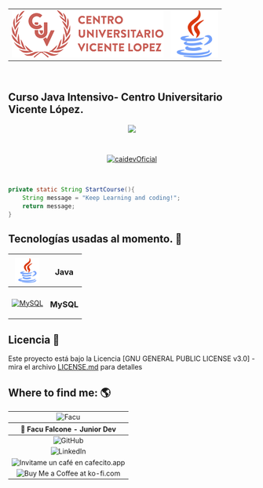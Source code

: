 <table>
  <tr>
    <td>
      <a href="https://www.vicentelopez.gov.ar/centrouniversitariovl/" target="_blank"><img alt="Centro Universitario Vicente López" src="https://github.com/caidevOficial/Logos/blob/master/Instituciones/logo-cuv.png" width="310px" height="97px" />
    </td>
    <td>
      <img alt="Java" src="https://github.com/caidevOficial/Logos/raw/master/Lenguajes/java.png" height="97px" />
    </td>
  </tr>
</table>
</br>

## Curso Java Intensivo- Centro Universitario Vicente López.
<p align="center"><a href="https://github.com/caidevOficial/CUViLo_Java">
  <img align="center" src="https://github-readme-stats.vercel.app/api?username=caidevOficial&show_icons=true&theme=tokyonight" />
</a></p></br>
<p align="center"> <a href="https://github.com/ryo-ma/github-profile-trophy"><img src="https://github-profile-trophy.vercel.app/?username=caidevOficial" alt="caidevOficial" /></a> </p>
</br>

```java
private static String StartCourse(){
    String message = "Keep Learning and coding!";
    return message;
}
```
## Tecnologías usadas al momento. 📌
<!-- Java -->
|<a href="https://www.oracle.com/technetwork/es/java/javase/downloads/index.html/"><img align="center" alt="Java 8" src="https://github.com/caidevOficial/Logos/blob/master/Lenguajes/java.png" width="50px" height="50px" />|<h3>Java</h3>|
|--------|----------|
|<a href="https://www.w3schools.com/sql/"><img align="center" alt="MySQL" src="https://github.com/caidevOficial/Curriculum/raw/main/media/icons/mysql/mysql-original-wordmark.svg?raw=true" width="50px" height="50px" />|<h3>MySQL</h3>|<!-- SQL -->
  
## Licencia 📄
Este proyecto está bajo la Licencia [GNU GENERAL PUBLIC LICENSE v3.0] - mira el archivo [LICENSE.md](LICENSE) para detalles
    
## Where to find me: 🌎
<table>
  <theader>
    <tr align='center'>
      <td>
        <img class="circular" alt="Facu" src="https://avatars1.githubusercontent.com/u/12877139?s=400&u=d369ee24466653d9bbeeb9654930e3ff1c67b76a&v=4" width="80px" height="80px" />
      </td>
    </tr>
    <th><center>🤴 Facu Falcone - Junior Dev</center></th>
    </theader>
    <tbody>
    <tr align='center'>
      <td>
        <a href="https://github.com/caidevOficial/"></a><img alt="GitHub" src="https://img.shields.io/badge/GitHub-%2312100E.svg?&style=for-the-badge&logo=Github&logoColor=white" width="95px" height="30px" />
      </td>
    </tr>
    <tr align='center'>
      <td>
        <a href="https://www.linkedin.com/in/facundo-falcone/"></a><img alt="LinkedIn" src="https://img.shields.io/badge/linkedin-%230077B5.svg?&style=for-the-badge&logo=linkedin&logoColor=white" width="95px" height="30px" />
      </td>
    </tr>
    <tr align='center'>
      <td>
        <a href="https://cafecito.app/caidevoficial/"></a><img alt='Invitame un café en cafecito.app' srcset='https://cdn.cafecito.app/imgs/buttons/button_5.png 1x, https://cdn.cafecito.app/imgs/buttons/button_5_2x.png 2x, https://cdn.cafecito.app/imgs/buttons/button_5_3.75x.png 3.75x' src='https://cdn.cafecito.app/imgs/buttons/button_5.png' width="125px" height="30px" />
      </td>
    </tr>
    <tr align='center'>
      <td>
        <a href='https://ko-fi.com/P5P74JBOH' target='_blank'></a><img width="125px" height="30px" style='border:0px;height:36px;' src='https://cdn.ko-fi.com/cdn/kofi1.png?v=2' border='0' alt='Buy Me a Coffee at ko-fi.com' />
      </td>
    </tr>
  </tbody>
</table>

